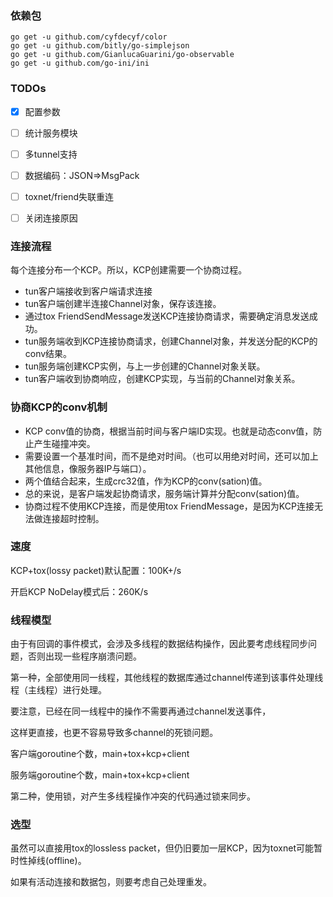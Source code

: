 
### 依赖包

    go get -u github.com/cyfdecyf/color
    go get -u github.com/bitly/go-simplejson
    go get -u github.com/GianlucaGuarini/go-observable
    go get -u github.com/go-ini/ini
    

### TODOs
- [x] 配置参数
- [ ] 统计服务模块
- [ ] 多tunnel支持
- [ ] 数据编码：JSON=>MsgPack
- [ ] toxnet/friend失联重连
- [ ] 关闭连接原因


### 连接流程

每个连接分布一个KCP。所以，KCP创建需要一个协商过程。

* tun客户端接收到客户端请求连接
* tun客户端创建半连接Channel对象，保存该连接。
* 通过tox FriendSendMessage发送KCP连接协商请求，需要确定消息发送成功。
* tun服务端收到KCP连接协商请求，创建Channel对象，并发送分配的KCP的conv结果。
* tun服务端创建KCP实例，与上一步创建的Channel对象关联。
* tun客户端收到协商响应，创建KCP实现，与当前的Channel对象关系。


### 协商KCP的conv机制
* KCP conv值的协商，根据当前时间与客户端ID实现。也就是动态conv值，防止产生碰撞冲突。
* 需要设置一个基准时间，而不是绝对时间。（也可以用绝对时间，还可以加上其他信息，像服务器IP与端口）。
* 两个值结合起来，生成crc32值，作为KCP的conv(sation)值。
* 总的来说，是客户端发起协商请求，服务端计算并分配conv(sation)值。
* 协商过程不使用KCP连接，而是使用tox FriendMessage，是因为KCP连接无法做连接超时控制。

### 速度

KCP+tox(lossy packet)默认配置：100K+/s

开启KCP NoDelay模式后：260K/s

### 线程模型

由于有回调的事件模式，会涉及多线程的数据结构操作，因此要考虑线程同步问题，否则出现一些程序崩溃问题。

第一种，全部使用同一线程，其他线程的数据库通过channel传递到该事件处理线程（主线程）进行处理。

要注意，已经在同一线程中的操作不需要再通过channel发送事件，

这样更直接，也更不容易导致多channel的死锁问题。

客户端goroutine个数，main+tox+kcp+client

服务端goroutine个数，main+tox+kcp+client


第二种，使用锁，对产生多线程操作冲突的代码通过锁来同步。


### 选型

虽然可以直接用tox的lossless packet，但仍旧要加一层KCP，因为toxnet可能暂时性掉线(offline)。

如果有活动连接和数据包，则要考虑自己处理重发。


